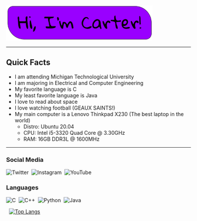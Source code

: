 <img src="images/hiimcarter.png" alt="hiimcarter" width="400"/>

---

## Quick Facts

  * I am attending Michigan Technological University
  * I am majoring in Electrical and Computer Engineering
  * My favorite language is C
  * My least favorite language is Java
  * I love to read about space
  * I love watching football (GEAUX SAINTS!)
  * My main computer is a Lenovo Thinkpad X230 (The best laptop in the world)
    * Distro:   Ubuntu 20.04
    * CPU:      Intel i5-3320 Quad Core @ 3.30GHz
    * RAM:      16GB DDR3L @ 1600MHz
---

### Social Media
![Twitter](https://img.shields.io/badge/@CarterDugan-%231DA1F2.svg?style=for-the-badge&logo=Twitter&logoColor=white)&nbsp;
![Instagram](https://img.shields.io/badge/@carter.cjd-%23E4405F.svg?style=for-the-badge&logo=Instagram&logoColor=white)&nbsp;
![YouTube](https://img.shields.io/badge/Builder_Of_Things-%23FF0000.svg?style=for-the-badge&logo=YouTube&logoColor=white)&nbsp;

### Languages
![C](https://img.shields.io/badge/C-%2300599C.svg?style=for-the-badge&logo=c&logoColor=white)&nbsp;
![C++](https://img.shields.io/badge/C++-%2300599C.svg?style=for-the-badge&logo=c%2B%2B&logoColor=white)&nbsp;
![Python](https://img.shields.io/badge/python-3670A0?style=for-the-badge&logo=python&logoColor=ffdd54)&nbsp;
![Java](https://img.shields.io/badge/java-%23ED8B00.svg?style=for-the-badge&logo=java&logoColor=white)&nbsp;

<img title="" src="https://github-readme-stats.vercel.app/api?username=CarterDugan&show_icons=true&hide_border=true&&count_private=true&include_all_commits=true" alt="" height="">&nbsp;
[![Top Langs](https://github-readme-stats.vercel.app/api/top-langs/?username=carterdugan)](https://github.com/carterdugan/github-readme-stats)

